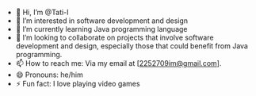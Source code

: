 - 👋 Hi, I’m @Tati-I
- 👀 I’m interested in software development and design
- 🌱 I’m currently learning Java programming language
- 💞️ I’m looking to collaborate on projects that involve software development and design, especially those that could benefit from Java programming.
- 📫 How to reach me: Via my email at [2252709im@gmail.com].
- 😄 Pronouns: he/him
- ⚡ Fun fact: I love playing video games

<!---
Tati-I/Tati-I is a ✨ special ✨ repository because its `README.md` (this file) appears on your GitHub profile.
You can click the Preview link to take a look at your changes.
--->
